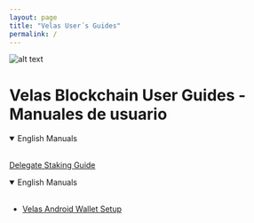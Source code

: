 ```yaml
---
layout: page
title: "Velas User´s Guides"
permalink: /
---
```


![alt text](https://github.com/dexempower/dexempower.github.io-velas/blob/main/assets/logos/LogoLettersmdpi.png?raw=true)

# Velas Blockchain User Guides - Manuales de usuario

<details open>
<summary>English Manuals</summary>
<br>
  
[Delegate Staking Guide](https://dexempower.github.io/dexempower.github.io-velas/guides/delegate-staking/2020/11/20/velas-staking-guide)

  
</details>

<details open>
<summary>English Manuals</summary>
<br>
  
-   [Velas Android Wallet Setup](https://dexempower.github.io/dexempower.github.io-velas/guides/delegate-staking/2020/11/20/velas-staking-guide)

  
</details>
